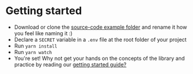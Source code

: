 # Getting started
  - Download or clone the [source-code example folder](https://github.com/lenacassandre/sunrays/example) and rename it how you feel like naming it :)
  - Declare a `SECRET` variable in a `.env` file at the root folder of your project
  - Run `yarn install`
  - Run `yarn watch`
  - You're set! Why not get your hands on the concepts of the library and practice by reading our [getting started guide?](https://github.com/lenacassandre/sunrays/docs/gettingstarted/md)